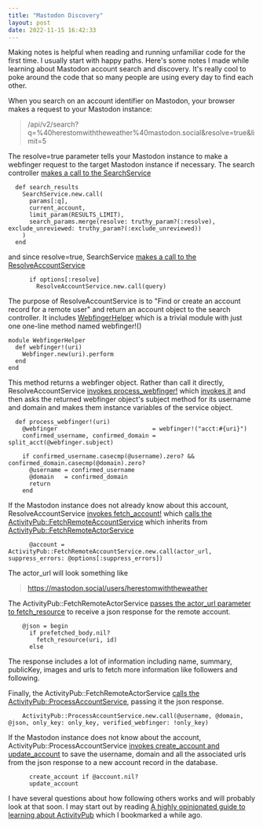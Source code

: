 ```yaml
---
title: "Mastodon Discovery"
layout: post
date: 2022-11-15 16:42:33
---
```

Making notes is helpful when reading and running unfamiliar code for the first time.  I usually start with happy paths.  Here's some notes I made while learning about Mastodon account search and discovery.  It's really cool to poke around the code that so many people are using every day to find each other.

When you search on an account identifier on Mastodon, your browser makes a request to your Mastodon instance:

> /api/v2/search?q=%40herestomwiththeweather%40mastodon.social&resolve=true&limit=5

The resolve=true parameter tells your Mastodon instance to make a webfinger request to the target Mastodon instance if necessary. The search controller [makes a call to the SearchService](https://github.com/herestomwiththeweather/mastodon/blob/main/app/controllers/api/v2/search_controller.rb#L32)

```
  def search_results
    SearchService.new.call(
      params[:q],
      current_account,
      limit_param(RESULTS_LIMIT),
      search_params.merge(resolve: truthy_param?(:resolve), exclude_unreviewed: truthy_param?(:exclude_unreviewed))
    )
  end
```

and since resolve=true, SearchService [makes a call to the ResolveAccountService](https://github.com/herestomwiththeweather/mastodon/blob/main/app/services/account_search_service.rb#L36)

```
      if options[:resolve]
        ResolveAccountService.new.call(query)
```

The purpose of ResolveAccountService is to "Find or create an account record for a remote user" and return an account object to the search controller. It includes [WebfingerHelper](https://github.com/herestomwiththeweather/mastodon/blob/main/app/helpers/webfinger_helper.rb) which is a trivial module with just one one-line method named webfinger!()

```
module WebfingerHelper
  def webfinger!(uri)
    Webfinger.new(uri).perform
  end
end
```

This method returns a webfinger object. Rather than call it directly, ResolveAccountService [invokes process_webfinger!](https://github.com/herestomwiththeweather/mastodon/blob/main/app/services/resolve_account_service.rb#L34) which [invokes it](https://github.com/herestomwiththeweather/mastodon/blob/main/app/services/resolve_account_service.rb#L86) and then asks the returned webfinger object's subject method for its username and domain and makes them instance variables of the service object.

```
  def process_webfinger!(uri)
    @webfinger                           = webfinger!("acct:#{uri}")
    confirmed_username, confirmed_domain = split_acct(@webfinger.subject)

    if confirmed_username.casecmp(@username).zero? && confirmed_domain.casecmp(@domain).zero?
      @username = confirmed_username
      @domain   = confirmed_domain
      return
    end
```

If the Mastodon instance does not already know about this account, ResolveAccountService [invokes fetch_account!](https://github.com/herestomwiththeweather/mastodon/blob/main/app/services/resolve_account_service.rb#L55) which [calls the ActivityPub::FetchRemoteAccountService](https://github.com/herestomwiththeweather/mastodon/blob/main/app/services/resolve_account_service.rb#L114) which inherits from [ActivityPub::FetchRemoteActorService](https://github.com/herestomwiththeweather/mastodon/blob/main/app/services/activitypub/fetch_remote_actor_service.rb)

```
      @account = ActivityPub::FetchRemoteAccountService.new.call(actor_url, suppress_errors: @options[:suppress_errors])
```

The actor_url will look something like

> https://mastodon.social/users/herestomwiththeweather

The ActivityPub::FetchRemoteActorService [passes the actor_url parameter to fetch_resource](https://github.com/mastodon/mastodon/blob/main/app/services/activitypub/fetch_remote_actor_service.rb#L19) to receive a json response for the remote account.

```
    @json = begin
      if prefetched_body.nil?
        fetch_resource(uri, id)
      else

```

The response includes a lot of information including name, summary, publicKey, images and urls to fetch more information like followers and following.

Finally, the ActivityPub::FetchRemoteActorService [calls the ActivityPub::ProcessAccountService](https://github.com/mastodon/mastodon/blob/main/app/services/activitypub/fetch_remote_actor_service.rb#L38), passing it the json response. 

```
    ActivityPub::ProcessAccountService.new.call(@username, @domain, @json, only_key: only_key, verified_webfinger: !only_key)
```

If the Mastodon instance does not know about the account, ActivityPub::ProcessAccountService [invokes create_account and update_account](https://github.com/mastodon/mastodon/blob/main/app/services/activitypub/process_account_service.rb#L28) to save the username, domain and all the associated urls from the json response to a new account record in the database.

```
      create_account if @account.nil?
      update_account
```

I have several questions about how following others works and will probably look at that soon.  I may start out by reading [A highly opinionated guide to learning about ActivityPub](https://tinysubversions.com/notes/reading-activitypub/) which I bookmarked a while ago.
